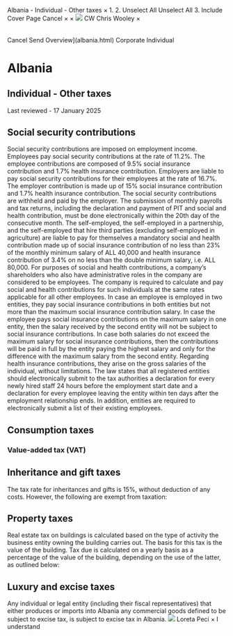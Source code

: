 Albania - Individual - Other taxes
×
1.
2.
Unselect All
Unselect All
3.
Include Cover Page
Cancel
×
×
![](-/media/world-wide-tax-summaries/attachments/global---chris-wooley.ashx%3Frev=ac5e5f3223b34096b1afc2a6009c7320&revision=ac5e5f32-23b3-4096-b1af-c2a6009c7320&hash=859B7ADC84DC2CBEC9760E9E6EE7DE6D0A8BFCDF)
CW
Chris Wooley
×
######
Cancel
Send
Overview](albania.html)
Corporate
Individual
# Albania
## Individual - Other taxes
Last reviewed - 17 January 2025
## Social security contributions
Social security contributions are imposed on employment income.
Employees pay social security contributions at the rate of 11.2%. The employee contributions are composed of 9.5% social insurance contribution and 1.7% health insurance contribution. Employers are liable to pay social security contributions for their employees at the rate of 16.7%. The employer contribution is made up of 15% social insurance contribution and 1.7% health insurance contribution.
The social security contributions are withheld and paid by the employer.
The submission of monthly payrolls and tax returns, including the declaration and payment of PIT and social and health contribution, must be done electronically within the 20th day of the consecutive month.
The self-employed, the self-employed in a partnership, and the self-employed that hire third parties (excluding self-employed in agriculture) are liable to pay for themselves a mandatory social and health contribution made up of social insurance contribution of no less than 23% of the monthly minimum salary of ALL 40,000 and health insurance contribution of 3.4% on no less than the double minimum salary, i.e. ALL 80,000.
For purposes of social and health contributions, a company’s shareholders who also have administrative roles in the company are considered to be employees. The company is required to calculate and pay social and health contributions for such individuals at the same rates applicable for all other employees.
In case an employee is employed in two entities, they pay social insurance contributions in both entities but not more than the maximum social insurance contribution salary. In case the employee pays social insurance contributions on the maximum salary in one entity, then the salary received by the second entity will not be subject to social insurance contributions. In case both salaries do not exceed the maximum salary for social insurance contributions, then the contributions will be paid in full by the entity paying the highest salary and only for the difference with the maximum salary from the second entity. Regarding health insurance contributions, they arise on the gross salaries of the individual, without limitations.
The law states that all registered entities should electronically submit to the tax authorities a declaration for every newly hired staff 24 hours before the employment start date and a declaration for every employee leaving the entity within ten days after the employment relationship ends. In addition, entities are required to electronically submit a list of their existing employees.
## Consumption taxes
### Value-added tax (VAT)
## Inheritance and gift taxes
The tax rate for inheritances and gifts is 15%, without deduction of any costs. However, the following are exempt from taxation:
## Property taxes
Real estate tax on buildings is calculated based on the type of activity the business entity owning the building carries out. The basis for this tax is the value of the building.
Tax due is calculated on a yearly basis as a percentage of the value of the building, depending on the use of the latter, as outlined below:
## Luxury and excise taxes
Any individual or legal entity (including their fiscal representatives) that either produces or imports into Albania any commercial goods defined to be subject to excise tax, is subject to excise tax in Albania.
![](-/media/world-wide-tax-summaries/attachments/albania_kosovo---loreta_peci.ashx%3Frev=2ff41f7c01a94d039e7aafa977b384db&revision=2ff41f7c-01a9-4d03-9e7a-afa977b384db&hash=55AC396F685CC0AD5A8599FF8C86F658641A6DE5)
Loreta Peci
×
I understand